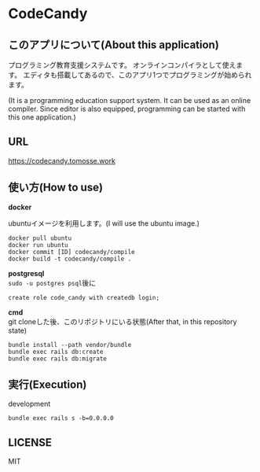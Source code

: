 # CodeCandy

## このアプリについて(About this application)

プログラミング教育支援システムです。
オンラインコンパイラとして使えます。
エディタも搭載してあるので、このアプリ1つでプログラミングが始められます。

(It is a programming education support system.
It can be used as an online compiler.
Since editor is also equipped, programming can be started with this one application.)

## URL
https://codecandy.tomosse.work

## 使い方(How to use)
__docker__
  
ubuntuイメージを利用します。(I will use the ubuntu image.)
```
docker pull ubuntu
docker run ubuntu
docker commit [ID] codecandy/compile
docker build -t codecandy/compile .
```
__postgresql__  
`sudo -u postgres psql`後に
```
create role code_candy with createdb login;
```
__cmd__  
git cloneした後、このリポジトリにいる状態(After that, in this repository state)
```
bundle install --path vendor/bundle
bundle exec rails db:create
bundle exec rails db:migrate
```

## 実行(Execution)
development
```
bundle exec rails s -b=0.0.0.0
```

## LICENSE
MIT
